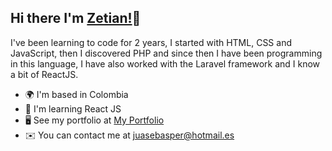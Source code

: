 ## Hi there I'm [Zetian!](#)👋


I've been learning to code for 2 years, I started with HTML, CSS and JavaScript, then I discovered PHP and since then I have been programming in this language, I have also worked with the Laravel framework and I know a bit of ReactJS.

* 🌍  I'm based in Colombia
* 🌱  I'm learning React JS
* 🖥️  See my portfolio at [My Portfolio](http://zetdev6.me)
* ✉️  You can contact me at [juasebasper@hotmail.es](mailto:zetdev6@gmail.com)
